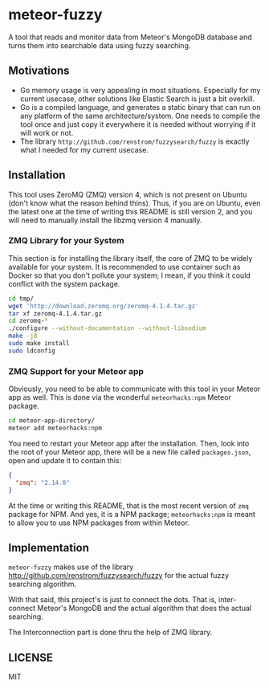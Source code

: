 # meteor-fuzzy
A tool that reads and monitor data from Meteor's MongoDB database and turns them
into searchable data using fuzzy searching.

## Motivations

- Go memory usage is very appealing in most situations. Especially for my current
  usecase, other solutions like Elastic Search is just a bit overkill.
- Go is a compiled language, and generates a static binary that can run on any
  platform of the same architecture/system. One needs to compile the tool once
  and just copy it everywhere it is needed without worrying if it will work or
  not.
- The library `http://github.com/renstrom/fuzzysearch/fuzzy` is exactly what I
  needed for my current usecase.

## Installation
This tool uses ZeroMQ (ZMQ) version 4, which is not present on Ubuntu (don't know
what the reason behind thins). Thus, if you are on Ubuntu, even the latest one at
the time of writing this README is still version 2, and you will need to manually
install the libzmq version 4 manually.

### ZMQ Library for your System
This section is for installing the library itself, the core of ZMQ to be widely
available for your system. It is recommended to use container such as Docker so
that you don't pollute your system; I mean, if you think it could conflict with
the system package.

```sh
cd tmp/
wget 'http://download.zeromq.org/zeromq-4.1.4.tar.gz'
tar xf zeromq-4.1.4.tar.gz
cd zeromq-*
./configure --without-documentation --without-libsodium
make -j8
sudo make install
sudo ldconfig
```

### ZMQ Support for your Meteor app
Obviously, you need to be able to communicate with this tool in your Meteor app
as well. This is done via the wonderful `meteorhacks:npm` Meteor package.

```sh
cd meteor-app-directory/
meteor add meteorhacks:npm
```

You need to restart your Meteor app after the installation. Then, look into the
root of your Meteor app, there will be a new file called `packages.json`, open
and update it to contain this:

```json
{
  "zmq": "2.14.0"
}
```

At the time or writing this README, that is the most recent version of `zmq`
package for NPM. And yes, it is a NPM package; `meteorhacks:npm` is meant to
allow you to use NPM packages from within Meteor.

## Implementation
`meteor-fuzzy` makes use of the library http://github.com/renstrom/fuzzysearch/fuzzy
for the actual fuzzy searching algorithm.

With that said, this project's is just to connect the dots. That is, inter-connect
Meteor's MongoDB and the actual algorithm that does the actual searching.

The Interconnection part is done thru the help of ZMQ library.

## LICENSE
MIT
